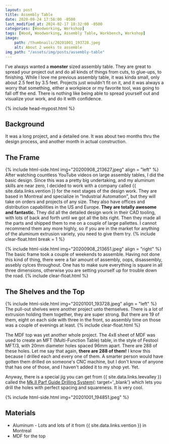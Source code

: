 ```yaml
---
layout: post
title: Assembly Table
date: 2020-09-24 17:58:00 -0500
last_modified_at: 2024-02-17 18:32:00 -0500
categories: [Woodworking, Workshop]
tags: [Wood, Woodworking, Assembly Table, Workbench, Workshop]
image: 
    path: /thumbnails/20201001_193728.jpeg
    alt: About 2 weeks to assemble
img_path: "/assets/img/posts/assembly-table"
---
```


I've always wanted a **monster** sized assembly table.  They are great to spread your project out and do all kinds of things from cuts, to glue-ups, to finishing.  While I love me previous assembly table, it was kinda small, only about 2.5 feet by 3.5 feet.  Projects just wouldn't fit on it, and it was always a worry that something, either a workpiece or my favorite tool, was going to fall off the end.  There is nothing like being able to spread yourself out and visualize your work, and do it with confidence.

{% include head-mypost.html %}

## Background

It was a long project, and a detailed one.  It was about two months thru the design process, and another month in actual construction.  

## The Frame

{% include html-side.html img="20200908_213627.jpeg" align = "left" %}
After watching countless YouTube videos on large assembly tables, I did the basic design.  Since this was a pretty big undertaking, and my aluminum skills are near zero, I decided to work with a company called {{ site.data.links.vention }} for the next stages of the design work.  They are based in Montreal and specialize in "Industrial Automation", but they will take on orders and projects of any size. They also have offices and distribution capabilities in the US and Europe.  **They are totally awesome and fantastic.**  They did all the detailed design work in their CAD tooling, with lots of back and forth until we got all the bits right.  Then they made all the parts and shipped them to me on a couple of large pallettes.  I cannot recommend them any more highly, so if you are in the market for anything of the aluminum extrusion variety, you need to give them try.
{% include clear-float.html break = 1 %}

{% include html-side.html img="20200908_213651.jpeg" align = "right" %}
The basic frame took a couple of weekends to assemble.  Having not done this kind of thing, there were a fair amount of assembly, oops, disassembly, assebly cylces throughout.  One has to make sure everything is square in all three dimensions, otherwise you are setting yourself up for trouble down the road.
{% include clear-float.html %}

## The Shelves and the Top

{% include html-side.html img="20201001_193728.jpeg" align = "left" %}
The pull-out shelves were another project unto themselves.  There is a lot of extrusion holding them together, they are super strong.  But there are 19 of them, eight on each side with three in the front, so assembly time on those was a couple of evenings at least.
{% include clear-float.html %}

The MDF top was yet another whole project.  The 4x8 sheet of MDF was used to create an MFT (Multi-Function Table) table, in the style of Festool MFT/3, with 20mm diameter holes spaced 96mm apart.  There are 288 of these holes.  Let me say that again, **there are 288 of them!**  I know this because I drilled each and every one of them.  A smarter person would have gotten them drilled on someone's CNC machine, but I don't know of anyone that has one of those, and I haven't added it to my shop yet.  Yet.  

Anyway, there is a special jig you can get from {{ site.data.links.leevalley }} called the [Mk.II Parf Guide Drilling System](https://www.leevalley.com/en-ca/shop/tools/jigs-guides-and-fixtures/110468-mk-ii-parf-guide-drilling-system?item=58B3996){: target='_blank'} which lets you drill the holes with perfect spacing and squareness.  It is very cool.

{% include html-side.html img="20201001_194851.jpeg" %}

## Materials

- Aluminum - Lots and lots of it from {{ site.data.links.vention }} in Montreal
- MDF for the top
